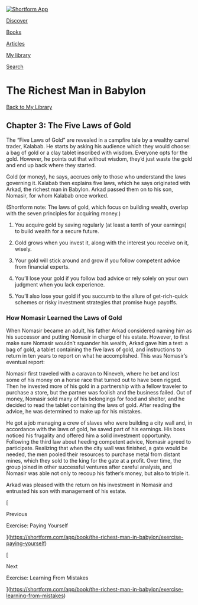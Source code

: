 [![Shortform App](https://shortform.com/img/logo-dark.70c1b072.svg)](https://shortform.com/app)

[Discover](https://shortform.com/app)

[Books](https://shortform.com/app/books)

[Articles](https://shortform.com/app/articles)

[My library](https://shortform.com/app/library)

[Search](https://shortform.com/app/search)

# The Richest Man in Babylon

[Back to My Library](https://shortform.com/app/library)

## Chapter 3: The Five Laws of Gold

The “Five Laws of Gold” are revealed in a campfire tale by a wealthy camel trader, Kalabab. He starts by asking his audience which they would choose: a bag of gold or a clay tablet inscribed with wisdom. Everyone opts for the gold. However, he points out that without wisdom, they’d just waste the gold and end up back where they started.

Gold (or money), he says, accrues only to those who understand the laws governing it. Kalabab then explains five laws, which he says originated with Arkad, the richest man in Babylon. Arkad passed them on to his son, Nomasir, for whom Kalabab once worked.

(Shortform note: The laws of gold, which focus on building wealth, overlap with the seven principles for acquiring money.)

1) You acquire gold by saving regularly (at least a tenth of your earnings) to build wealth for a secure future.

2) Gold grows when you invest it, along with the interest you receive on it, wisely.

3) Your gold will stick around and grow if you follow competent advice from financial experts.

4) You’ll lose your gold if you follow bad advice or rely solely on your own judgment when you lack experience.

5) You’ll also lose your gold if you succumb to the allure of get-rich-quick schemes or risky investment strategies that promise huge payoffs.

### How Nomasir Learned the Laws of Gold

When Nomasir became an adult, his father Arkad considered naming him as his successor and putting Nomasir in charge of his estate. However, to first make sure Nomasir wouldn’t squander his wealth, Arkad gave him a test: a bag of gold, a tablet containing the five laws of gold, and instructions to return in ten years to report on what he accomplished. This was Nomasir’s eventual report:

Nomasir first traveled with a caravan to Nineveh, where he bet and lost some of his money on a horse race that turned out to have been rigged. Then he invested more of his gold in a partnership with a fellow traveler to purchase a store, but the partner was foolish and the business failed. Out of money, Nomasir sold many of his belongings for food and shelter, and he decided to read the tablet containing the laws of gold. After reading the advice, he was determined to make up for his mistakes.

He got a job managing a crew of slaves who were building a city wall and, in accordance with the laws of gold, he saved part of his earnings. His boss noticed his frugality and offered him a solid investment opportunity. Following the third law about heeding competent advice, Nomasir agreed to participate. Realizing that when the city wall was finished, a gate would be needed, the men pooled their resources to purchase metal from distant mines, which they sold to the king for the gate at a profit. Over time, the group joined in other successful ventures after careful analysis, and Nomasir was able not only to recoup his father’s money, but also to triple it.

Arkad was pleased with the return on his investment in Nomasir and entrusted his son with management of his estate.

[

Previous

Exercise: Paying Yourself

](https://shortform.com/app/book/the-richest-man-in-babylon/exercise-paying-yourself)

[

Next

Exercise: Learning From Mistakes

](https://shortform.com/app/book/the-richest-man-in-babylon/exercise-learning-from-mistakes)